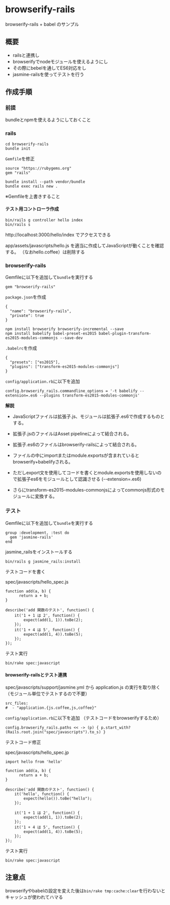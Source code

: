 # browserify-rails

browserify-rails + babel のサンプル

## 概要

* railsと連携し
* browserifyでnodeモジュールを使えるようにし
* その際にbebelを通してES6対応をし
* jasmine-railsを使ってテストを行う


## 作成手順

### 前提

bundleとnpmを使えるようにしておくこと

### rails

```
cd browserify-rails
bundle init
```

`Gemfile`を修正

```
source "https://rubygems.org"
gem "rails"
```

```
bundle install --path vendor/bundle
bundle exec rails new .
```

※Gemfileを上書きすること

#### テスト用コントローラ作成

```
bin/rails g controller hello index
bin/rails s
```

http://localhost:3000/hello/index でアクセスできる

app/assets/javascripts/hello.js を適当に作成してJavaScriptが動くことを確認する。
（なおhello.coffee）は削除する


### browserify-rails

Gemfileに以下を追加して`bundle`を実行する

```
gem "browserify-rails"
```

`package.json`を作成

```
{
  "name": "browserify-rails",
  "private": true
}
```

```
npm install browserify browserify-incremental --save
npm install babelify babel-preset-es2015 babel-plugin-transform-es2015-modules-commonjs --save-dev
```

`.babelrc`を作成

```
{
  "presets": ["es2015"],
  "plugins": ["transform-es2015-modules-commonjs"]
}
```

`config/application.rb`に以下を追加

```
config.browserify_rails.commandline_options = '-t babelify --extension=.es6 --plugins transform-es2015-modules-commonjs'
```

**解説**

* JavaScriptファイルは拡張子.js、モジュールは拡張子.es6で作成するものとする。
* 拡張子.jsのファイルはAsset pipelineによって結合される。
* 拡張子.es6のファイルはbrowserify-railsによって結合される。

* ファイルの中にimportまたはmodule.exportsが含まれているとbrowserify+babelifyされる。
+ ただしexport文を使用してコードを書くとmodule.exportsを使用しないので拡張子es6をモジュールとして認識させる (--extension=.es6)
* さらにtransform-es2015-modules-commonjsによってcommonjs形式のモジュールに変換する。

### テスト

Gemfileに以下を追加して`bundle`を実行する

```
group :development, :test do
  gem 'jasmine-rails'
end
```

jasmine_railsをインストールする

```
bin/rails g jasmine_rails:install
```

テストコードを書く

spec/javascripts/hello_spec.js

```
function add(a, b) {
      return a + b;
}

describe('add 関数のテスト', function() {
    it('1 + 1 は 2', function() {
        expect(add(1, 1)).toBe(2);
    });
    it('1 + 4 は 5', function() {
        expect(add(1, 4)).toBe(5);
    });
});
```

テスト実行

```
bin/rake spec:javascript
```

#### browserify-railsとテスト連携


spec/javascripts/support/jasmine.yml から application.js の実行を取り除く
（モジュール単位でテストするので不要）

```
src_files:
#  - "application.{js.coffee,js,coffee}"
```


`config/application.rb`に以下を追加
（テストコードをbrowserifyするため）

```
config.browserify_rails.paths << -> (p) { p.start_with?(Rails.root.join("spec/javascripts").to_s) }
```



テストコード修正

spec/javascripts/hello_spec.jp

```
import hello from 'hello'

function add(a, b) {
      return a + b;
}

describe('add 関数のテスト', function() {
    it('hello', function() {
        expect(hello()).toBe("hello");
    });

    it('1 + 1 は 2', function() {
        expect(add(1, 1)).toBe(2);
    });
    it('1 + 4 は 5', function() {
        expect(add(1, 4)).toBe(5);
    });
});
```

テスト実行

```
bin/rake spec:javascript
```

## 注意点

browserifyやbabelの設定を変えた後は`bin/rake tmp:cache:clear`を行わないとキャッシュが使われてハマる
